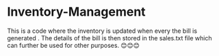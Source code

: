 # Inventory-Management
This is a code where the inventory is updated when every the bill is generated . The details of the bill is then stored in the sales.txt file which can further be used for other purposes. 😊😊😊
